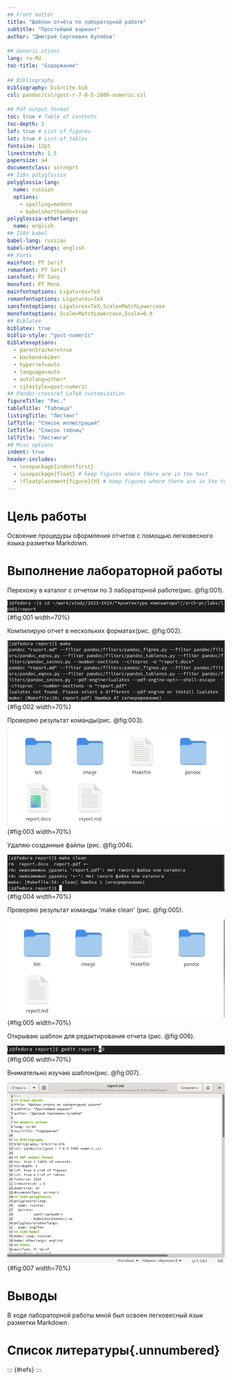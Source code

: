 ```yaml
---
## Front matter
title: "Шаблон отчёта по лабораторной работе"
subtitle: "Простейший вариант"
author: "Дмитрий Сергеевич Кулябов"

## Generic otions
lang: ru-RU
toc-title: "Содержание"

## Bibliography
bibliography: bib/cite.bib
csl: pandoc/csl/gost-r-7-0-5-2008-numeric.csl

## Pdf output format
toc: true # Table of contents
toc-depth: 2
lof: true # List of figures
lot: true # List of tables
fontsize: 12pt
linestretch: 1.5
papersize: a4
documentclass: scrreprt
## I18n polyglossia
polyglossia-lang:
  name: russian
  options:
	- spelling=modern
	- babelshorthands=true
polyglossia-otherlangs:
  name: english
## I18n babel
babel-lang: russian
babel-otherlangs: english
## Fonts
mainfont: PT Serif
romanfont: PT Serif
sansfont: PT Sans
monofont: PT Mono
mainfontoptions: Ligatures=TeX
romanfontoptions: Ligatures=TeX
sansfontoptions: Ligatures=TeX,Scale=MatchLowercase
monofontoptions: Scale=MatchLowercase,Scale=0.9
## Biblatex
biblatex: true
biblio-style: "gost-numeric"
biblatexoptions:
  - parentracker=true
  - backend=biber
  - hyperref=auto
  - language=auto
  - autolang=other*
  - citestyle=gost-numeric
## Pandoc-crossref LaTeX customization
figureTitle: "Рис."
tableTitle: "Таблица"
listingTitle: "Листинг"
lofTitle: "Список иллюстраций"
lotTitle: "Список таблиц"
lolTitle: "Листинги"
## Misc options
indent: true
header-includes:
  - \usepackage{indentfirst}
  - \usepackage{float} # keep figures where there are in the text
  - \floatplacement{figure}{H} # keep figures where there are in the text
---
```


# Цель работы

Освоение процедуры оформления отчетов с помощью легковесного языка разметки Markdown.

# Выполнение лабораторной работы

Перехожу в каталог с отчетом по 3 лабораторной работе(рис. @fig:001).

![Использование команды 'сd' для перемещения в файловой системе](image/1.png){#fig:001 width=70%}

Компилирую отчет в нескольких форматах(рис. @fig:002).

![Использование команды 'make' для компиляции](image/2.png){#fig:002 width=70%}

Проверяю результат команды(рис. @fig:003).

![Папка с созданными файлами](image/3.png){#fig:003 width=70%}

Удаляю  созданные файлы (рис. @fig:004).

![Использование команды 'make clean' для удаления](image/4.png){#fig:004 width=70%}

Проверяю результат команды 'make clean' (рис. @fig:005).

![Каталог из которго были удалены файлы](image/5.png){#fig:005 width=70%}

Открываю шаблон для редактирования отчета (рис. @fig:006).

![Использование команды 'gedit'](image/6.png){#fig:006 width=70%}

Внимательно изучаю шаблон(рис. @fig:007).

![Содержимое отчета](image/7.png){#fig:007 width=70%}

# Выводы

В ходе лабораторной работы мной был освоен легковесный язык разметки Markdown.

# Список литературы{.unnumbered}

::: {#refs}
:::
